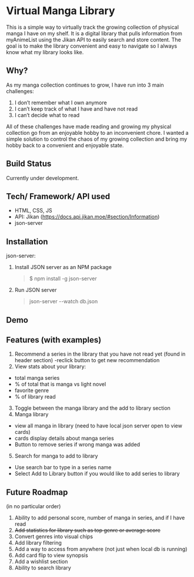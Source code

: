 # Virtual Manga Library

This is a simple way to virtually track the growing collection of physical manga I have on my shelf. It is a digital library that pulls information from myAnimeList using the Jikan API to easily search and store content. The goal is to make the library convenient and easy to navigate so I always know what my library looks like.

## Why?

As my manga collection continues to grow, I have run into 3 main challenges:

1. I don’t remember what I own anymore
2. I can’t keep track of what I have and have not read
3. I can’t decide what to read

All of these challenges have made reading and growing my physical collection go from an enjoyable hobby to an inconvenient chore. I wanted a simple solution to control the chaos of my growing collection and bring my hobby back to a convenient and enjoyable state.

## Build Status

Currently under development.

## Tech/ Framework/ API used

- HTML, CSS, JS
- API: Jikan (https://docs.api.jikan.moe/#section/Information)
- json-server

## Installation

json-server:

1. Install JSON server as an NPM package
   > $ npm install -g json-server
2. Run JSON server
   > json-server --watch db.json

## Demo

## Features (with examples)

1. Recommend a series in the library that you have not read yet (found in header section)
   -reclick button to get new recommendation
2. View stats about your library:

- total manga series
- % of total that is manga vs light novel
- favorite genre
- % of library read

3. Toggle between the manga library and the add to library section
4. Manga library

- view all manga in library (need to have local json server open to view cards)
- cards display details about manga series
- Button to remove series if wrong manga was added

5. Search for manga to add to library

- Use search bar to type in a series name
- Select Add to Library button if you would like to add series to library

## Future Roadmap

(in no particular order)

1.  Ability to add personal score, number of manga in series, and if I have read
2.  ~~Add statistics for library such as top genre or average score~~
3.  Convert genres into visual chips
4.  Add library filtering
5.  Add a way to access from anywhere (not just when local db is running)
6.  Add card flip to view synopsis
7.  Add a wishlist section
8.  Ability to search library
